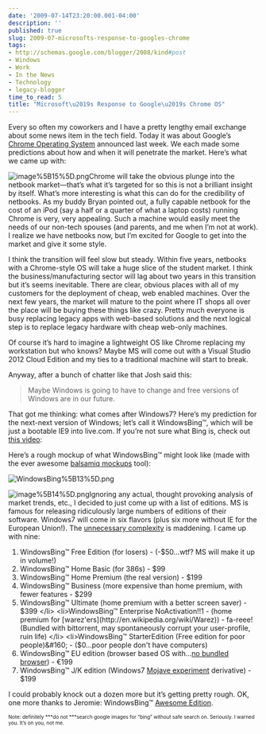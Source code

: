 ```yaml
---
date: '2009-07-14T23:20:00.001-04:00'
description: ''
published: true
slug: 2009-07-microsofts-response-to-googles-chrome
tags:
- http://schemas.google.com/blogger/2008/kind#post
- Windows
- Work
- In the News
- Technology
- legacy-blogger
time_to_read: 5
title: "Microsoft\u2019s Response to Google\u2019s Chrome OS"
---
```



Every so often my coworkers and I have a pretty lengthy email exchange about some news item in the tech field. Today it was about Google’s [Chrome Operating System](http://googleblog.blogspot.com/2009/07/introducing-google-chrome-os.html) announced last week. We each made some predictions about how and when it will penetrate the market. Here’s what we came up with:

![image%5B15%5D.png](image%5B15%5D.png)Chrome will take the obvious plunge into the netbook market—that’s what it’s targeted for so this is not a brilliant insight by itself. What’s more interesting is what this can do for the credibility of netbooks. As my buddy Bryan pointed out, a fully capable netbook for the cost of an iPod (say a half or a quarter of what a laptop costs) running Chrome is very, very appealing. Such a machine would easily meet the needs of our non-tech spouses (and parents, and me when I’m not at work). I realize we have netbooks now, but I’m excited for Google to get into the market and give it some style.

I think the transition will feel slow but steady. Within five years, netbooks with a Chrome-style OS will take a huge slice of the student market. I think the business/manufacturing sector will lag about two years in this transition but it’s seems inevitable. There are clear, obvious places with all of my customers for the deployment of cheap, web enabled machines. Over the next few years, the market will mature to the point where IT shops all over the place will be buying these things like crazy. Pretty much everyone is busy replacing legacy apps with web-based solutions and the next logical step is to replace legacy hardware with cheap web-only machines.

Of course it’s hard to imagine a lightweight OS like Chrome replacing my workstation but who knows? Maybe MS will come out with a Visual Studio 2012 Cloud Edition and my ties to a traditional machine will start to break. 

Anyway, after a bunch of chatter like that Josh said this:
<blockquote> 

Maybe Windows is going to have to change and free versions of Windows are in our future.
</blockquote>

That got me thinking: what comes after Windows7? Here’s my prediction for the next-next version of Windows; let’s call it WindowsBing™, which will be just a bootable IE9 into live.com. If you’re not sure what Bing is, check out [this video](http://www.collegehumor.com/video:1915736):  



Here’s a rough mockup of what WindowsBing™ might look like (made with the ever awesome [balsamiq mockups](http://www.balsamiq.com/products/mockups) tool):

![WindowsBing%5B13%5D.png](WindowsBing%5B13%5D.png) 

![image%5B14%5D.png](image%5B14%5D.png)Ignoring any actual, thought provoking analysis of market trends, etc., I decided to just come up with a list of editions. MS is famous for releasing ridiculously large numbers of editions of their software. Windows7 will come in six flavors (plus six more without IE for the European Union!). The [unnecessary complexity](http://en.wikipedia.org/wiki/Windows_7_editions#Comparison_chart) is maddening. I came up with nine:  <ol>   <li>WindowsBing™ Free Edition (for losers) - (-$50...wtf? MS will make it up in volume!) </li>    <li>WindowsBing™ Home Basic (for 386s) - $99 </li>    <li>WindowsBing™ Home Premium (the real version) - $199 </li>    <li>WindowsBing™ Business (more expensive than home premium, with fewer features - $299 </li>    <li>WindowsBing™ Ultimate (home premium with a better screen saver) - $399 </li>    <li>WindowsBing™ Enterprise NoActivation!!1 - (home premium for [warez'ers](http://en.wikipedia.org/wiki/Warez)) - fa-reee! (Bundled with bittorrent, may spontaneously corrupt your user-profile, ruin life) </li>    <li>WindowsBing™ StarterEdition (Free edition for poor people)&#160; - ($0...poor people don't have computers) </li>    <li>WindowsBing™ EU edition (browser based OS with...[no bundled browser](http://news.bbc.co.uk/2/hi/business/7834792.stm)) - €199 </li>    <li>WindowsBing™ J/K edition (Windows7 [Mojave experiment](http://en.wikipedia.org/wiki/The_Mojave_Experiment) derivative) - $199 </li> </ol>

I could probably knock out a dozen more but it’s getting pretty rough. OK, one more thanks to Jeromie: WindowsBing™ [Awesome Edition](http://www.codinghorror.com/blog/archives/001283.html).



<font size="1">Note: definitely ***do not ***search google images for “bing” without safe search on. Seriously. I warned you. It’s on you, not me. </font>